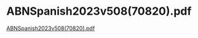 # ABNSpanish2023v508(70820).pdf

[ABNSpanish2023v508(70820).pdf](ABNSpanish2023v508(70820)%20pdf%2004196330f4f9478d88beacd4ac7c8067/ABNSpanish2023v508(70820).pdf)
